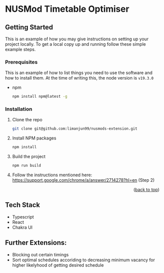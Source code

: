 <a name="readme-top"></a>

# NUSMod Timetable Optimiser

<!-- GETTING STARTED -->

## Getting Started

This is an example of how you may give instructions on setting up your project locally.
To get a local copy up and running follow these simple example steps.

### Prerequisites

This is an example of how to list things you need to use the software and how to install them.
At the time of writing this, the node version is `v19.3.0`

- npm
  ```sh
  npm install npm@latest -g
  ```

### Installation

1. Clone the repo
   ```sh
   git clone git@github.com:limanjun99/nusmods-extension.git
   ```
2. Install NPM packages
   ```sh
   npm install
   ```
3. Build the project

   ```sh
   npm run build
   ```

4. Follow the instructions mentioned here: https://support.google.com/chrome/a/answer/2714278?hl=en (Step 2)

<p align="right">(<a href="#readme-top">back to top</a>)</p>

## Tech Stack

- Typescript
- React
- Chakra UI

## Further Extensions:

- Blocking out certain timings
- Sort optimal schedules accoriding to decreasing minimum vacancy for higher likelyhood of getting desired schedule
